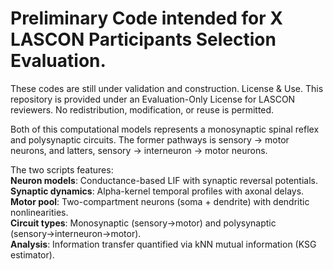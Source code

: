 # Preliminary Code intended for X LASCON Participants Selection Evaluation.
These codes are still under validation and construction. License & Use. This repository is provided under an Evaluation-Only License for LASCON reviewers. No redistribution, modification, or reuse is permitted.

Both of this computational models represents a monosynaptic spinal reflex and polysynaptic circuits. The former pathways is sensory -> motor neurons, and latters, sensory -> interneuron -> motor neurons.

The two scripts features:\
   **Neuron models**: Conductance-based LIF with synaptic reversal potentials.\
   **Synaptic dynamics**: Alpha-kernel temporal profiles with axonal delays.\
   **Motor pool**: Two-compartment neurons (soma + dendrite) with dendritic nonlinearities.\
   **Circuit types**: Monosynaptic (sensory→motor) and polysynaptic (sensory→interneuron→motor).\
   **Analysis**: Information transfer quantified via kNN mutual information (KSG estimator).
